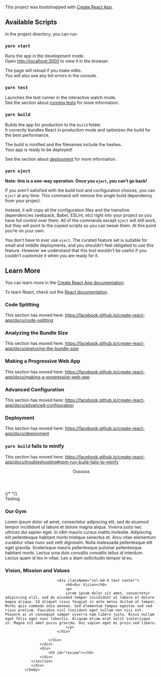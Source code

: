 This project was bootstrapped with [Create React App](https://github.com/facebook/create-react-app).

## Available Scripts

In the project directory, you can run:

### `yarn start`

Runs the app in the development mode.<br />
Open [http://localhost:3000](http://localhost:3000) to view it in the browser.

The page will reload if you make edits.<br />
You will also see any lint errors in the console.

### `yarn test`

Launches the test runner in the interactive watch mode.<br />
See the section about [running tests](https://facebook.github.io/create-react-app/docs/running-tests) for more information.

### `yarn build`

Builds the app for production to the `build` folder.<br />
It correctly bundles React in production mode and optimizes the build for the best performance.

The build is minified and the filenames include the hashes.<br />
Your app is ready to be deployed!

See the section about [deployment](https://facebook.github.io/create-react-app/docs/deployment) for more information.

### `yarn eject`

**Note: this is a one-way operation. Once you `eject`, you can’t go back!**

If you aren’t satisfied with the build tool and configuration choices, you can `eject` at any time. This command will remove the single build dependency from your project.

Instead, it will copy all the configuration files and the transitive dependencies (webpack, Babel, ESLint, etc) right into your project so you have full control over them. All of the commands except `eject` will still work, but they will point to the copied scripts so you can tweak them. At this point you’re on your own.

You don’t have to ever use `eject`. The curated feature set is suitable for small and middle deployments, and you shouldn’t feel obligated to use this feature. However we understand that this tool wouldn’t be useful if you couldn’t customize it when you are ready for it.

## Learn More

You can learn more in the [Create React App documentation](https://facebook.github.io/create-react-app/docs/getting-started).

To learn React, check out the [React documentation](https://reactjs.org/).

### Code Splitting

This section has moved here: https://facebook.github.io/create-react-app/docs/code-splitting

### Analyzing the Bundle Size

This section has moved here: https://facebook.github.io/create-react-app/docs/analyzing-the-bundle-size

### Making a Progressive Web App

This section has moved here: https://facebook.github.io/create-react-app/docs/making-a-progressive-web-app

### Advanced Configuration

This section has moved here: https://facebook.github.io/create-react-app/docs/advanced-configuration

### Deployment

This section has moved here: https://facebook.github.io/create-react-app/docs/deployment

### `yarn build` fails to minify

This section has moved here: https://facebook.github.io/create-react-app/docs/troubleshooting#npm-run-build-fails-to-minify



 <body class='home'>
                <header>Ousssss</header>
                {/* <Slider/> */}
                <div class='jumbo'> Testing</div>
                <div class='ourgym'>
                <section className="section">
                    <div className="container">
                        <div className="row">
                            <div className="col-md text-left">
                                <h3 className="main-heading text-center">Our Gym</h3>
                                <div className="underline mx-auto"></div>
                                <p>
                                Lorem ipsum dolor sit amet, consectetur adipiscing elit, sed do eiusmod tempor incididunt ut labore et dolore magna aliqua. Viverra justo nec ultrices dui sapien eget. In nibh mauris cursus mattis molestie. Adipiscing elit pellentesque habitant morbi tristique senectus et. Arcu vitae elementum curabitur vitae nunc sed velit dignissim. Nulla malesuada pellentesque elit eget gravida. Scelerisque mauris pellentesque pulvinar pellentesque habitant morbi. Lectus urna duis convallis convallis tellus id interdum. Lectus quam id leo in vitae. Leo a diam sollicitudin tempor id eu.
                                </p>
                            </div>
                        </div>
                    </div>  
                </section>
                </div> 
                <div class='values'>
                <section className="section">
                    <div className="container">
                        <div className="row">
                            <div className="col-md-12 mb-5 text center">
                                <h3 className="main-heading">Vision, Mission and Values</h3>
                                <div className="underline mx-auto"></div>
                            </div>
                            
                            <div className="col-md-4 text center">
                                <h6>Our Vision</h6>
                                <p>
                                Lorem ipsum dolor sit amet, consectetur adipiscing elit, sed do eiusmod tempor incididunt ut labore et dolore magna aliqua. Id aliquet risus feugiat in ante metus dictum at tempor. Morbi quis commodo odio aenean. Sed elementum tempus egestas sed sed risus pretium. Faucibus nisl tincidunt eget nullam non nisi est. Posuere ac ut consequat semper viverra nam libero justo. Risus nullam eget felis eget nunc lobortis. Aliquam etiam erat velit scelerisque in. Magna sit amet purus gravida. Dui sapien eget mi proin sed libero.
                                </p>
                            </div>
                            
                        </div>
                    </div>
                    <div>
                        <h5 id="review"></h5>
                    </div>
                </section>
                </div>
             </body>